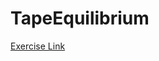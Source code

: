 # TapeEquilibrium

[Exercise Link](https://app.codility.com/programmers/lessons/3-time_complexity/tape_equilibrium/)